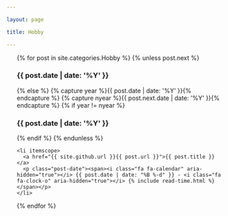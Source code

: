 ```yaml
---

layout: page

title: Hobby

---
```


<ul class="posts">
  {% for post in site.categories.Hobby %}
    {% unless post.next %}
      <h3>{{ post.date | date: '%Y' }}</h3>
    {% else %}
      {% capture year %}{{ post.date | date: '%Y' }}{% endcapture %}
      {% capture nyear %}{{ post.next.date | date: '%Y' }}{% endcapture %}
      {% if year != nyear %}
        <h3>{{ post.date | date: '%Y' }}</h3>
      {% endif %}
    {% endunless %}

    <li itemscope>
      <a href="{{ site.github.url }}{{ post.url }}">{{ post.title }}</a>
      <p class="post-date"><span><i class="fa fa-calendar" aria-hidden="true"></i> {{ post.date | date: "%B %-d" }} - <i class="fa fa-clock-o" aria-hidden="true"></i> {% include read-time.html %}</span></p>
    </li>
  {% endfor %}
</ul>

